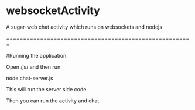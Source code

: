 websocketActivity
=================

A sugar-web chat activity which runs on websockets and nodejs

=======================================================


#Running the application:

Open /js/ and then run:

  node chat-server.js 
  
This will run the server side code.

Then you can run the activity and chat. 
